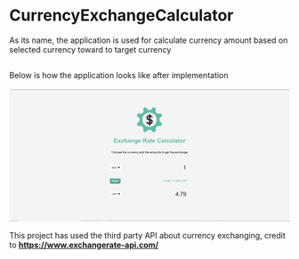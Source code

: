 # CurrencyExchangeCalculator

As its name, the application is used for calculate currency amount based on selected currency toward to target currency

##

Below is how the application looks like after implementation
</br>
</br>
![ScreenShot](img/image.png)

This project has used the third party API about currency exchanging, credit to **https://www.exchangerate-api.com/**
